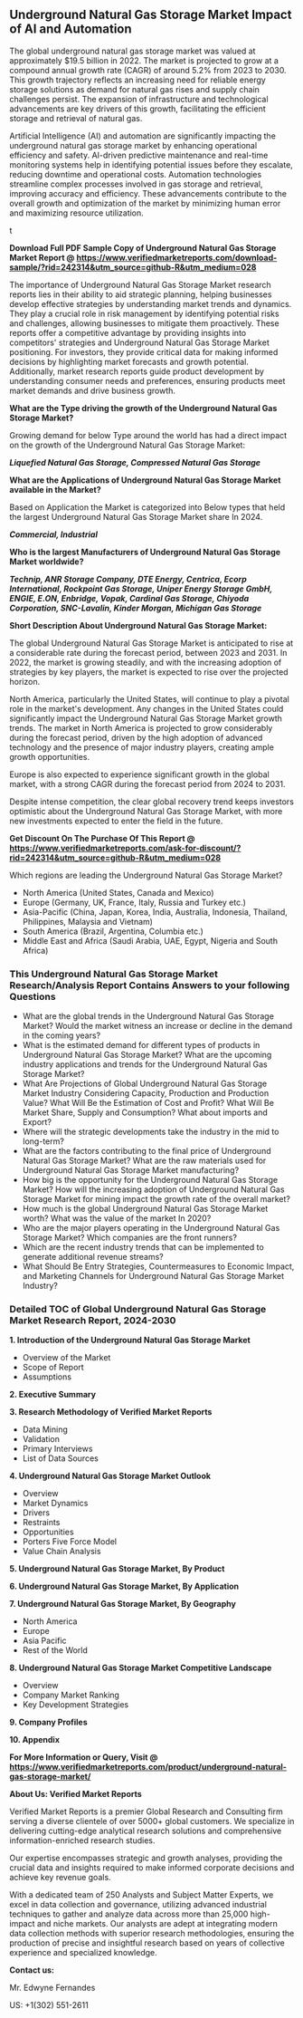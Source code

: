 <h2>Underground Natural Gas Storage Market Impact of AI and Automation</h2><p>The global underground natural gas storage market was valued at approximately $19.5 billion in 2022. The market is projected to grow at a compound annual growth rate (CAGR) of around 5.2% from 2023 to 2030. This growth trajectory reflects an increasing need for reliable energy storage solutions as demand for natural gas rises and supply chain challenges persist. The expansion of infrastructure and technological advancements are key drivers of this growth, facilitating the efficient storage and retrieval of natural gas.</p><p>Artificial Intelligence (AI) and automation are significantly impacting the underground natural gas storage market by enhancing operational efficiency and safety. AI-driven predictive maintenance and real-time monitoring systems help in identifying potential issues before they escalate, reducing downtime and operational costs. Automation technologies streamline complex processes involved in gas storage and retrieval, improving accuracy and efficiency. These advancements contribute to the overall growth and optimization of the market by minimizing human error and maximizing resource utilization.</p>t</p><p id="" class=""><strong>Download Full PDF Sample Copy of Underground Natural Gas Storage Market Report @ <a href="https://www.verifiedmarketreports.com/download-sample/?rid=242314&utm_source=github-R&utm_medium=028" target="_blank">https://www.verifiedmarketreports.com/download-sample/?rid=242314&utm_source=github-R&utm_medium=028</a></strong></p><p>The importance of&nbsp;Underground Natural Gas Storage Market research reports lies in their ability to aid strategic planning, helping businesses develop effective strategies by understanding market trends and dynamics. They play a crucial role in risk management by identifying potential risks and challenges, allowing businesses to mitigate them proactively. These reports offer a competitive advantage by providing insights into competitors' strategies and Underground Natural Gas Storage Market positioning. For investors, they provide critical data for making informed decisions by highlighting market forecasts and growth potential. Additionally, market research reports guide product development by understanding consumer needs and preferences, ensuring products meet market demands and drive business growth.</p><p><strong>What are the&nbsp;Type driving the growth of the Underground Natural Gas Storage Market?</strong></p><p id="" class="">Growing demand for below Type around the world has had a direct impact on the growth of the Underground Natural Gas Storage Market:</p><em><strong>Liquefied Natural Gas Storage, Compressed Natural Gas Storage</strong></em></p><strong>What are the&nbsp;Applications&nbsp;of Underground Natural Gas Storage Market available in the Market?</strong></p><p id="" class="">Based on Application the Market is categorized into Below types that held the largest Underground Natural Gas Storage Market share In 2024.</p><em><strong>Commercial, Industrial</strong></em></p><strong>Who is the largest Manufacturers of Underground Natural Gas Storage Market worldwide?</strong></p><p><em><strong>Technip, ANR Storage Company, DTE Energy, Centrica, Ecorp International, Rockpoint Gas Storage, Uniper Energy Storage GmbH, ENGIE, E.ON, Enbridge, Vopak, Cardinal Gas Storage, Chiyoda Corporation, SNC-Lavalin, Kinder Morgan, Michigan Gas Storage</strong></em></p><p id="" class=""><strong>Short Description About Underground Natural Gas Storage Market:</strong></p><p>The global Underground Natural Gas Storage Market is anticipated to rise at a considerable rate during the forecast period, between 2023 and 2031. In 2022, the market is growing steadily, and with the increasing adoption of strategies by key players, the market is expected to rise over the projected horizon.</p><p>North America, particularly the United States, will continue to play a pivotal role in the market's development. Any changes in the United States could significantly impact the Underground Natural Gas Storage Market growth trends. The market in North America is projected to grow considerably during the forecast period, driven by the high adoption of advanced technology and the presence of major industry players, creating ample growth opportunities.</p><p>Europe is also expected to experience significant growth in the global market, with a strong CAGR during the forecast period from 2024 to 2031.</p><p>Despite intense competition, the clear global recovery trend keeps investors optimistic about the Underground Natural Gas Storage Market, with more new investments expected to enter the field in the future.</p><p id="" class=""><strong>Get Discount On The Purchase Of This Report @ <a href="https://www.verifiedmarketreports.com/ask-for-discount/?rid=242314&utm_source=github-R&utm_medium=028" target="_blank">https://www.verifiedmarketreports.com/ask-for-discount/?rid=242314&utm_source=github-R&utm_medium=028</a></strong></p>Which regions are leading the Underground Natural Gas Storage Market?</p><ul><li>North America (United States, Canada and Mexico)</li><li>Europe (Germany, UK, France, Italy, Russia and Turkey etc.)</li><li>Asia-Pacific (China, Japan, Korea, India, Australia, Indonesia, Thailand, Philippines, Malaysia and Vietnam)</li><li>South America (Brazil, Argentina, Columbia etc.)</li><li>Middle East and Africa (Saudi Arabia, UAE, Egypt, Nigeria and South Africa)</li></ul><h3 id="" class="">This Underground Natural Gas Storage Market Research/Analysis Report Contains Answers to your following Questions</h3><ul><li>What are the global trends in the Underground Natural Gas Storage Market? Would the market witness an increase or decline in the demand in the coming years?</li><li>What is the estimated demand for different types of products in Underground Natural Gas Storage Market? What are the upcoming industry applications and trends for the Underground Natural Gas Storage Market?</li><li>What Are Projections of Global Underground Natural Gas Storage Market Industry Considering Capacity, Production and Production Value? What Will Be the Estimation of Cost and Profit? What Will Be Market Share, Supply and Consumption? What about imports and Export?</li><li>Where will the strategic developments take the industry in the mid to long-term?</li><li>What are the factors contributing to the final price of Underground Natural Gas Storage Market? What are the raw materials used for Underground Natural Gas Storage Market manufacturing?</li><li>How big is the opportunity for the Underground Natural Gas Storage Market? How will the increasing adoption of Underground Natural Gas Storage Market for mining impact the growth rate of the overall market?</li><li>How much is the global Underground Natural Gas Storage Market worth? What was the value of the market In 2020?</li><li>Who are the major players operating in the Underground Natural Gas Storage Market? Which companies are the front runners?</li><li>Which are the recent industry trends that can be implemented to generate additional revenue streams?</li><li>What Should Be Entry Strategies, Countermeasures to Economic Impact, and Marketing Channels for Underground Natural Gas Storage Market Industry?</li></ul><h3 id="" class="">Detailed TOC of Global Underground Natural Gas Storage Market Research Report, 2024-2030</h3><p id="" class=""><strong>1. Introduction of the Underground Natural Gas Storage Market</strong></p><ul><li>Overview of the Market</li><li>Scope of Report</li><li>Assumptions</li></ul><p id="" class=""><strong>2. Executive Summary</strong></p><p id="" class=""><strong>3. Research Methodology of Verified Market Reports</strong></p><ul><li>Data Mining</li><li>Validation</li><li>Primary Interviews</li><li>List of Data Sources</li></ul><p id="" class=""><strong>4. Underground Natural Gas Storage Market Outlook</strong></p><ul><li>Overview</li><li>Market Dynamics</li><li>Drivers</li><li>Restraints</li><li>Opportunities</li><li>Porters Five Force Model</li><li>Value Chain Analysis</li></ul><p id="" class=""><strong>5. Underground Natural Gas Storage Market, By Product</strong></p><p id="" class=""><strong>6. Underground Natural Gas Storage Market, By Application</strong></p><p id="" class=""><strong>7. Underground Natural Gas Storage Market, By Geography</strong></p><ul><li>North America</li><li>Europe</li><li>Asia Pacific</li><li>Rest of the World</li></ul><p id="" class=""><strong>8. Underground Natural Gas Storage Market Competitive Landscape</strong></p><ul><li>Overview</li><li>Company Market Ranking</li><li>Key Development Strategies</li></ul><p id="" class=""><strong>9. Company Profiles</strong></p><p id="" class=""><strong>10. Appendix</strong></p><p id="" class=""><strong>For More Information or Query, Visit @ <a href="https://www.verifiedmarketreports.com/product/underground-natural-gas-storage-market/" target="_blank">https://www.verifiedmarketreports.com/product/underground-natural-gas-storage-market/</a></strong></p><p id="" class=""><strong>About Us: Verified Market Reports</strong></p><p id="" class="">Verified Market Reports is a premier Global Research and Consulting firm serving a diverse clientele of over 5000+ global customers. We specialize in delivering cutting-edge analytical research solutions and comprehensive information-enriched research studies.</p><p id="" class="">Our expertise encompasses strategic and growth analyses, providing the crucial data and insights required to make informed corporate decisions and achieve key revenue goals.</p><p id="" class="">With a dedicated team of 250 Analysts and Subject Matter Experts, we excel in data collection and governance, utilizing advanced industrial techniques to gather and analyze data across more than 25,000 high-impact and niche markets. Our analysts are adept at integrating modern data collection methods with superior research methodologies, ensuring the production of precise and insightful research based on years of collective experience and specialized knowledge.</p><p id="" class=""><strong>Contact us:</strong></p><p id="" class="">Mr. Edwyne Fernandes</p><p id="" class="">US: +1(302) 551-2611</p>